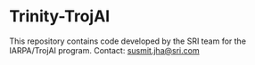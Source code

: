 # Trinity-TrojAI
This repository contains code developed by the SRI team for the IARPA/TrojAI program.  Contact: susmit.jha@sri.com 
